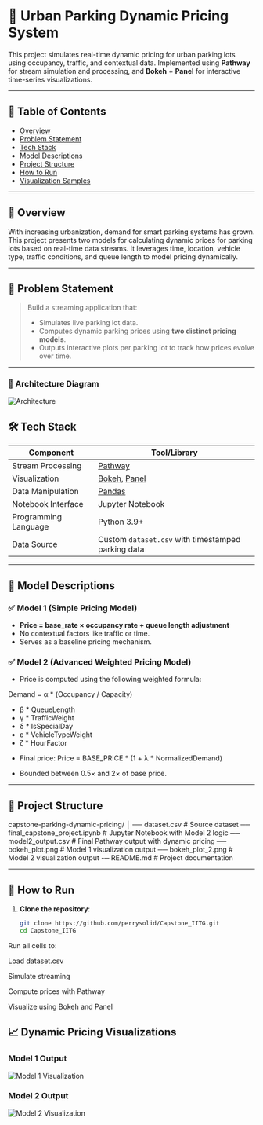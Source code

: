 # 🚗 Urban Parking Dynamic Pricing System

This project simulates real-time dynamic pricing for urban parking lots using occupancy, traffic, and contextual data. Implemented using **Pathway** for stream simulation and processing, and **Bokeh** + **Panel** for interactive time-series visualizations.

---

## 📌 Table of Contents

- [Overview](#-overview)
- [Problem Statement](#-problem-statement)
- [Tech Stack](#-tech-stack)
- [Model Descriptions](#-model-descriptions)
- [Project Structure](#-project-structure)
- [How to Run](#-how-to-run)
- [Visualization Samples](#-visualization-samples)

---

## 🧠 Overview

With increasing urbanization, demand for smart parking systems has grown. This project presents two models for calculating dynamic prices for parking lots based on real-time data streams. It leverages time, location, vehicle type, traffic conditions, and queue length to model pricing dynamically.

---

## 🧩 Problem Statement

> Build a streaming application that:
>
> - Simulates live parking lot data.
> - Computes dynamic parking prices using **two distinct pricing models**.
> - Outputs interactive plots per parking lot to track how prices evolve over time.

---

### 🧭 Architecture Diagram

![Architecture](./architecture.png)


## 🛠 Tech Stack

| Component        | Tool/Library        |
|------------------|---------------------|
| Stream Processing | [Pathway](https://pathway.com) |
| Visualization    | [Bokeh](https://bokeh.org), [Panel](https://panel.holoviz.org) |
| Data Manipulation | [Pandas](https://pandas.pydata.org/) |
| Notebook Interface | Jupyter Notebook |
| Programming Language | Python 3.9+ |
| Data Source      | Custom `dataset.csv` with timestamped parking data |

---

## 🧪 Model Descriptions

### ✅ Model 1 (Simple Pricing Model)
- **Price = base_rate × occupancy rate + queue length adjustment**
- No contextual factors like traffic or time.
- Serves as a baseline pricing mechanism.

### ✅ Model 2 (Advanced Weighted Pricing Model)
- Price is computed using the following weighted formula:

Demand = α * (Occupancy / Capacity)
+ β * QueueLength
+ γ * TrafficWeight
+ δ * IsSpecialDay
+ ε * VehicleTypeWeight
+ ζ * HourFactor


- Final price: Price = BASE_PRICE * (1 + λ * NormalizedDemand)

- Bounded between 0.5× and 2× of base price.

---

## 📂 Project Structure

capstone-parking-dynamic-pricing/
│
── dataset.csv # Source dataset
── final_capstone_project.ipynb # Jupyter Notebook with Model 2 logic
── model2_output.csv # Final Pathway output with dynamic pricing
── bokeh_plot.png # Model 1 visualization output
── bokeh_plot_2.png # Model 2 visualization output
-─ README.md # Project documentation


---

## 🚀 How to Run

1. **Clone the repository**:
   ```bash
   git clone https://github.com/perrysolid/Capstone_IITG.git
   cd Capstone_IITG


Run all cells to:

Load dataset.csv

Simulate streaming

Compute prices with Pathway

Visualize using Bokeh and Panel

## 📈 Dynamic Pricing Visualizations

### Model 1 Output
![Model 1 Visualization](bokeh_plot.png)

### Model 2 Output
![Model 2 Visualization](bokeh_plot_2.png)




